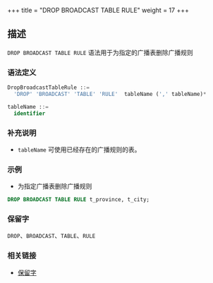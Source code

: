 +++
title = "DROP BROADCAST TABLE RULE"
weight = 17
+++

## 描述

`DROP BROADCAST TABLE RULE` 语法用于为指定的广播表删除广播规则

### 语法定义

```sql
DropBroadcastTableRule ::=
  'DROP' 'BROADCAST' 'TABLE' 'RULE'  tableName (',' tableName)* 

tableName ::=
  identifier
```

### 补充说明

- `tableName` 可使用已经存在的广播规则的表。

### 示例

- 为指定广播表删除广播规则
 
```sql
DROP BROADCAST TABLE RULE t_province, t_city;
```

### 保留字

`DROP`、`BROADCAST`、`TABLE`、`RULE`

### 相关链接

- [保留字](/cn/reference/distsql/syntax/reserved-word/)